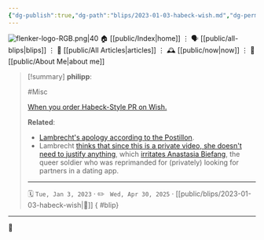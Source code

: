 ```yaml
---
{"dg-publish":true,"dg-path":"blips/2023-01-03-habeck-wish.md","dg-permalink":"2023/01/03/habeck-wish/","permalink":"/2023/01/03/habeck-wish/","title":"philipp @ 2023-01-03","created":"2023-01-03T00:00:00","updated":"2025-04-30T22:27:37"}
---
```



<div class="transclusion internal-embed is-loaded"><div class="markdown-embed">




![flenker-logo-RGB.png|40](/img/user/attachments/flenker-logo-RGB.png)
🏠 [[public/Index\|home]]  ⋮ 🗣️ [[public/all-blips\|blips]] ⋮  📝 [[public/All Articles\|articles]]  ⋮ 🕰️ [[public/now\|now]] ⋮ 🪪 [[public/About Me\|about me]]


</div></div>


> [!summary] **philipp**:
>
> #Misc
>
> [When you order Habeck-Style PR on Wish.](https://twitter.com/RikeFranke/status/1609635971221409792)
>
> **Related**:
>
> - [Lambrecht's apology according to the Postillon](https://www.youtube.com/watch?v=BBklGqKJtnU).
> - Lambrecht [thinks that since this is a private video, she doesn't need to justify anything](https://www.spiegel.de/politik/deutschland/christine-lambrecht-da-ist-nichts-aufzuarbeiten-a-89d9e047-c462-462a-b3f2-e6c0de0e5f5d), which [irritates Anastasia Biefang](https://twitter.com/AnaBiefang/status/1609994405074636801?cxt=HHwWgsC4zbPY7NcsAAAA), the queer soldier who was reprimanded for (privately) looking for partners in a dating app.
> - - -
>
> 🗓️ <code>Tue, Jan 3, 2023</code>  · ✏️ <code> Wed, Apr 30, 2025</code>  · [[public/blips/2023-01-03-habeck-wish\|🔗]]
{ #blip}


- - -

 👾
